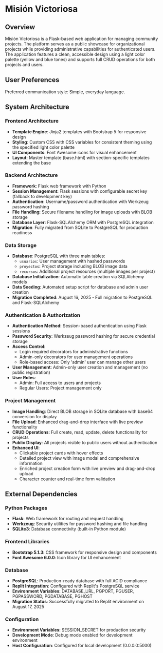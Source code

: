 # Misión Victoriosa

## Overview

Misión Victoriosa is a Flask-based web application for managing community projects. The platform serves as a public showcase for organizational projects while providing administrative capabilities for authenticated users. The application features a clean, accessible design using a light color palette (yellow and blue tones) and supports full CRUD operations for both projects and users.

## User Preferences

Preferred communication style: Simple, everyday language.

## System Architecture

### Frontend Architecture
- **Template Engine**: Jinja2 templates with Bootstrap 5 for responsive design
- **Styling**: Custom CSS with CSS variables for consistent theming using the specified light color palette
- **UI Components**: Font Awesome icons for visual enhancement
- **Layout**: Master template (base.html) with section-specific templates extending the base

### Backend Architecture
- **Framework**: Flask web framework with Python
- **Session Management**: Flask sessions with configurable secret key (fallback to development key)
- **Authentication**: Username/password authentication with Werkzeug password hashing
- **File Handling**: Secure filename handling for image uploads with BLOB storage
- **Database Layer**: Flask-SQLAlchemy ORM with PostgreSQL integration
- **Migration**: Fully migrated from SQLite to PostgreSQL for production readiness

### Data Storage
- **Database**: PostgreSQL with three main tables:
  - `usuarios`: User management with hashed passwords
  - `proyectos`: Project storage including BLOB image data
  - `recursos`: Additional project resources (multiple images per project)
- **Database Initialization**: Automatic table creation via SQLAlchemy models
- **Data Seeding**: Automated setup script for database and admin user creation
- **Migration Completed**: August 16, 2025 - Full migration to PostgreSQL and Flask-SQLAlchemy

### Authentication & Authorization
- **Authentication Method**: Session-based authentication using Flask sessions
- **Password Security**: Werkzeug password hashing for secure credential storage
- **Access Control**: 
  - Login required decorators for administrative functions
  - Admin-only decorators for user management operations
  - Role-based access: Only 'admin' user can manage other users
- **User Management**: Admin-only user creation and management (no public registration)
- **User Roles**: 
  - Admin: Full access to users and projects
  - Regular Users: Project management only

### Project Management
- **Image Handling**: Direct BLOB storage in SQLite database with base64 conversion for display
- **File Upload**: Enhanced drag-and-drop interface with live preview functionality
- **CRUD Operations**: Full create, read, update, delete functionality for projects
- **Public Display**: All projects visible to public users without authentication
- **Enhanced UI**: 
  - Clickable project cards with hover effects
  - Detailed project view with image modal and comprehensive information
  - Enriched project creation form with live preview and drag-and-drop upload
  - Character counter and real-time form validation

## External Dependencies

### Python Packages
- **Flask**: Web framework for routing and request handling
- **Werkzeug**: Security utilities for password hashing and file handling
- **SQLite3**: Database connectivity (built-in Python module)

### Frontend Libraries
- **Bootstrap 5.1.3**: CSS framework for responsive design and components
- **Font Awesome 6.0.0**: Icon library for UI enhancement

### Database
- **PostgreSQL**: Production-ready database with full ACID compliance
- **Replit Integration**: Configured with Replit's PostgreSQL service
- **Environment Variables**: DATABASE_URL, PGPORT, PGUSER, PGPASSWORD, PGDATABASE, PGHOST
- **Migration Status**: Successfully migrated to Replit environment on August 17, 2025

### Configuration
- **Environment Variables**: SESSION_SECRET for production security
- **Development Mode**: Debug mode enabled for development environment
- **Host Configuration**: Configured for local development (0.0.0.0:5000)